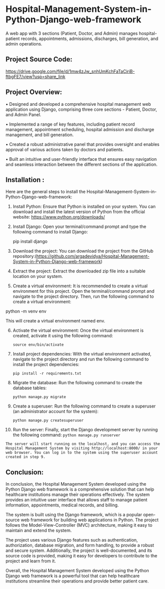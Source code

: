# Hospital-Management-System-in-Python-Django-web-framework
A web app with 3 sections (Patient, Doctor, and Admin) manages hospital-patient records, appointments, admissions, discharges, bill generation, and admin operations.

## Project Source Code:

https://drive.google.com/file/d/1mw4zJw_snhUmKchFaTaCiriB-ftbgFE7/view?usp=share_link

##  Project Overview:

 •	Designed and developed a comprehensive hospital management web application using Django, comprising three core sections - Patient, Doctor, and Admin Panel.
 
 •	Implemented a range of key features, including patient record management, appointment scheduling, hospital admission and discharge management, and bill generation.
 
 •	Created a robust administrative panel that provides oversight and enables approval of various actions taken by doctors and patients.
 
 •	Built an intuitive and user-friendly interface that ensures easy navigation and seamless interaction between the different sections of the application.

##  Installation :

Here are the general steps to install the Hospital-Management-System-in-Python-Django-web-framework:

1.  Install Python: Ensure that Python is installed on your system. You can download and install the latest version of Python from the official website: https://www.python.org/downloads/

2.  Install Django: Open your terminal/command prompt and type the following command to install Django:

      pip install django

3.  Download the project: You can download the project from the GitHub repository:(https://github.com/argadevidya/Hospital-Management-System-in-Python-Django-web-framework)

4.  Extract the project: Extract the downloaded zip file into a suitable location on your system.

5.  Create a virtual environment: It is recommended to create a virtual environment for this project. Open the terminal/command prompt and navigate to the project directory. Then, run the following command to create a virtual environment:

python -m venv env

This will create a virtual environment named env.

6.  Activate the virtual environment: Once the virtual environment is created, activate it using the following command:
    ```
    source env/bin/activate
    ```
7.  Install project dependencies: With the virtual environment activated, navigate to the project directory and run the following command to install the project dependencies:
    ```
    pip install -r requirements.txt
    ```
8.  Migrate the database: Run the following command to create the database tables:
    ```
    python manage.py migrate
    ```
9.  Create a superuser: Run the following command to create a superuser (an administrator account for the system):
    ```
    python manage.py createsuperuser
    ```
    
10.  Run the server: Finally, start the Django development server by running the following command:
    ```
    python manage.py runserver
    ```
    
    The server will start running on the localhost, and you can access the Hospital Management System by visiting http://localhost:8000/ in your web browser. You can log in to the system using the superuser account created in step 9.
    
## Conclusion: 

In conclusion, the Hospital Management System developed using the Python Django web framework is a comprehensive solution that can help healthcare institutions manage their operations effectively. The system provides an intuitive user interface that allows staff to manage patient information, appointments, medical records, and billing.

The system is built using the Django framework, which is a popular open-source web framework for building web applications in Python. The project follows the Model-View-Controller (MVC) architecture, making it easy to maintain and extend the system.

The project uses various Django features such as authentication, authorization, database migration, and form handling, to provide a robust and secure system. Additionally, the project is well-documented, and its source code is provided, making it easy for developers to contribute to the project and learn from it.

Overall, the Hospital Management System developed using the Python Django web framework is a powerful tool that can help healthcare institutions streamline their operations and provide better patient care.
